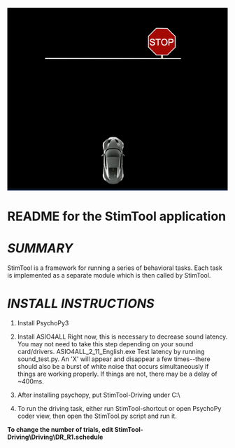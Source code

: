 ![alt text](thumbnail.png "Title")

# README for the StimTool application

# *SUMMARY*

StimTool is a framework for running a series of behavioral tasks.
Each task is implemented as a separate module which is then called by StimTool.


# *INSTALL INSTRUCTIONS*
1) Install PsychoPy3

2) Install ASIO4ALL
	Right now, this is necessary to decrease sound latency.  You may not need to take this step depending on your sound card/drivers.
	ASIO4ALL_2_11_English.exe
	Test latency by running sound_test.py.
		An 'X' will appear and disappear a few times--there should also be a burst of white noise that occurs simultaneously if things are working properly.  If things are not, there may be a delay of ~400ms.


3) After installing psychopy, put StimTool-Driving under C:\
		
4) To run the driving task, either run StimTool-shortcut or open PsychoPy coder view, then open the StimTool.py script and run it.


**To change the number of trials, edit StimTool-Driving\Driving\DR_R1.schedule**
